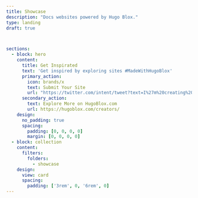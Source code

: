 ```yaml
---
title: Showcase
description: "Docs websites powered by Hugo Blox."
type: landing
draft: true



sections:
  - block: hero
    content:
      title: Get Inspirated
      text: 'Get inspired by exploring sites #MadeWithHugoBlox'
      primary_action:
        icon: brands/x
        text: Submit Your Site
        url: "https://twitter.com/intent/tweet?text=I%27m%20creating%20a%20beautiful%20website%20using%20the%20free%20%E2%9D%A4%EF%B8%8F%2C%20open%20source%20Hugo%20Blox%20Website%20Builder%20for%20%40GoHugoIO%20by%20%40GeorgeCushen%20%40GetResearchDev%20%E2%9C%A8%20Have%20some%20feedback%3F%20Please%20comment%20%F0%9F%A4%97&hashtags=MadeWithHugoBlox&url=https://HugoBlox.com/"
      secondary_action:
        text: Explore More on HugoBlox.com
        url: https://hugoblox.com/creators/
    design:
      no_padding: true
      spacing:
        padding: [0, 0, 0, 0]
        margin: [0, 0, 0, 0]
  - block: collection
    content:
      filters:
        folders:
          - showcase
    design:
      view: card
      spacing:
        padding: ['3rem', 0, '6rem', 0]
---
```

